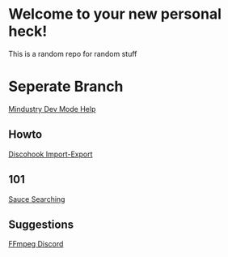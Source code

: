 # Welcome to your new personal heck!
This is a random repo for random stuff

# Seperate Branch

[Mindustry Dev Mode Help](https://github.com/MeFinity/YAPR/tree/DMH)



## Howto
[Discohook Import-Export](https://github.com/MeFinity/YAPR/blob/pain/howto/discohook-import-export.md)



## 101

[Sauce Searching](https://github.com/MeFinity/YAPR/blob/pain/101/sauce101.md)



## Suggestions

[FFmpeg Discord](https://github.com/MeFinity/YAPR/blob/pain/suggestion/ffmpeg-discord.md)
